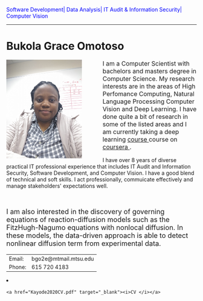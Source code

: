 

<div class="info2">
<span style="color:blue;font-weight:normal">Software Development| Data Analysis| IT Audit & Information Security| Computer Vision</span>
</div>

<hr/>

<div id="container">
<p id="content">
</p><h1>Bukola Grace Omotoso</h1>

<img src="grace_photo.jpg" alt="Picture of Grace Omotoso" width="200" height="260" align="left" style="margin-top: 0px; margin-right: 55px; margin-bottom: 0px; margin-left: 0px;">

<p style="font-size: 16px;">
I am a Computer Scientist with bachelors and masters degree in Computer Science. My research interests are in the areas of High Perfomance Computing, Natural Language Processing Computer Vision and Deep Learning. 
I have done quite a bit of research in some of the listed areas and I am currently taking a deep learning <a href="https://www.coursera.org/specializations/deep-learning
" target="_blank">course </a>course on  <a href="https://www.coursera.org
" target="_blank">coursera </a>.
 
 I have over 8 years of diverse practical IT professional experience that includes IT Audit and Information Security, Software Development, and Computer Vision. I have a good blend of technical and soft skills. I act professionally, commuicate effectively and manage stakeholders' expectations well. 
</p>
<br clear="left">
<p style="font-size: 18px;">
I am also interested in the discovery of governing equations of reaction-diffusion models such as the FitzHugh-Nagumo
equations with nonlocal diffusion. In these models, the data-driven approach is able to detect nonlinear diffusion term
from experimental data.


</p>

<div class="info">

</div>

<table>

<tbody><tr>
<td class="ciname">Email: </td>
<td class="cidata">
bgo2e@mtmail.mtsu.edu
</td>
</tr>


<tr>
<td class="ciname">Phone: </td>
<td class="cidata">615 720 4183</td>
</tr>

</tbody></table>

<li>

    <a href="Kayode2020CV.pdf" target="_blank"><i>CV </i></a>

</li><table class="vita">
<tbody><tr valign="top">

</tr></tbody></table>

<p></p>

</div>


